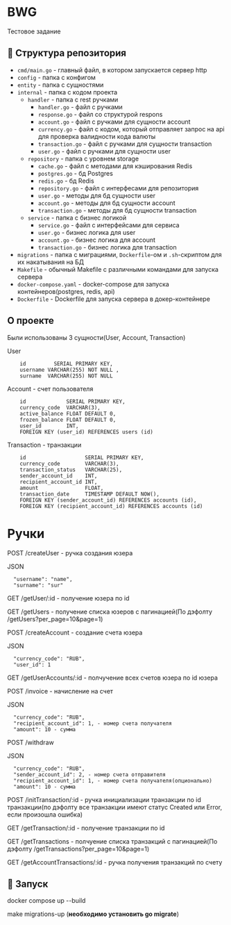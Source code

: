 # BWG
Тестовое задание

## :open_file_folder: Структура репозитория

- `cmd/main.go` - главный файл, в котором запускается сервер http
- `config` - папка с конфигом
- `entity` - папка с сущностями
- `internal` - папка с кодом проекта
    - `handler` - папка с rest ручками
        - `handler.go` - файл с ручками
        - `response.go` - файл со структурой respons
        - `account.go` - файл с ручками для сущности account
        - `currency.go` - файл с кодом, который отправляет запрос на api для проверка валидности кода валюты
        - `transaction.go` - файл с ручками для сущности transaction
        - `user.go` - файл с ручками для сущности user
    - `repository` - папка с уровнем storage
        - `cache.go` - файл с методами для кэширования Redis
        - `postgres.go` - бд Postgres
        - `redis.go` - бд Redis
        - `repository.go` - файл с интерфесами для репозитория
        - `user.go` - методы для бд сущности user
        - `account.go` - методы для бд сущности account
        - `transaction.go` - методы для бд сущности transaction
    - `service` - папка с бизнес логикой
        - `service.go` - файл с интерфейсами для сервиса
        - `user.go` - бизнес логика для user
        - `account.go` - бизнес логика для account
        - `transaction.go` - бизнес логика для transaction
- `migrations` - папка с миграциями, `Dockerfile`-ом и `.sh`-скриптом для их накатывания на БД
- `Makefile` - обычный Makefile с различными командами для запуска сервера
- `docker-compose.yaml` - docker-compose для запуска контейнеров(postgres, redis, api)
- `Dockerfile` - Dockerfile для запуска сервера в докер-контейнере

## О проекте

Были использованы 3 сущности(User, Account, Transaction)

User
```
    id         SERIAL PRIMARY KEY,
    username VARCHAR(255) NOT NULL ,
    surname  VARCHAR(255) NOT NULL
```
Account - счет пользователя
```
    id             SERIAL PRIMARY KEY,
    currency_code  VARCHAR(3),
    active_balance FLOAT DEFAULT 0,
    frozen_balance FLOAT DEFAULT 0,
    user_id        INT,
    FOREIGN KEY (user_id) REFERENCES users (id)
```
Transaction - транзакции
```
    id                   SERIAL PRIMARY KEY,
    currency_code        VARCHAR(3),
    transaction_status   VARCHAR(25),
    sender_account_id    INT,
    recipient_account_id INT,
    amount               FLOAT,
    transaction_date     TIMESTAMP DEFAULT NOW(),
    FOREIGN KEY (sender_account_id) REFERENCES accounts (id),
    FOREIGN KEY (recipient_account_id) REFERENCES accounts (id)
```
 # Ручки

POST /createUser - ручка создания юзера

JSON

```
  "username": "name",
  "surname": "sur"
```

GET /getUser/:id - получение юзера по id

GET /getUsers - получение списка юзеров с пагинацией(По дэфолту /getUsers?per_page=10&page=1)

POST /createAccount - создание счета юзера

JSON

```
  "currency_code": "RUB",
  "user_id": 1
```

GET /getUserAccounts/:id - полчучение всех счетов юзера по id юзера

POST /invoice - начисление на счет

JSON

```
  "currency_code": "RUB",
  "recipient_account_id": 1, - номер счета получателя
  "amount": 10 - сумма
```

POST /withdraw

JSON

```
  "currency_code": "RUB",
  "sender_account_id": 2, - номер счета отправителя
  "recipient_account_id": 1, - номер счета получателя(опционально)
  "amount": 10 - сумма
```

POST /initTransaction/:id - ручка инициализации транзакции по id транзакции(по дэфолту все транзакции имеют статус Created или Error, если произошла ошибка)

GET /getTransaction/:id - получение транзакции по id

GET /getTransactions - полчуение списка транзакций с пагинацией(По дэфолту /getTransactions?per_page=10&page=1)

GET /getAccountTransactions/:id - ручка получения транзакций по счету

## :hammer: Запуск

docker compose up --build

make migrations-up
(__необходимо установить go migrate__)
